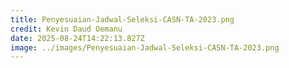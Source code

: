 ```yaml
---
title: Penyesuaian-Jadwal-Seleksi-CASN-TA-2023.png
credit: Kevin Daud Oemanu
date: 2025-08-24T14:22:13.827Z
image: ../images/Penyesuaian-Jadwal-Seleksi-CASN-TA-2023.png
---
```


